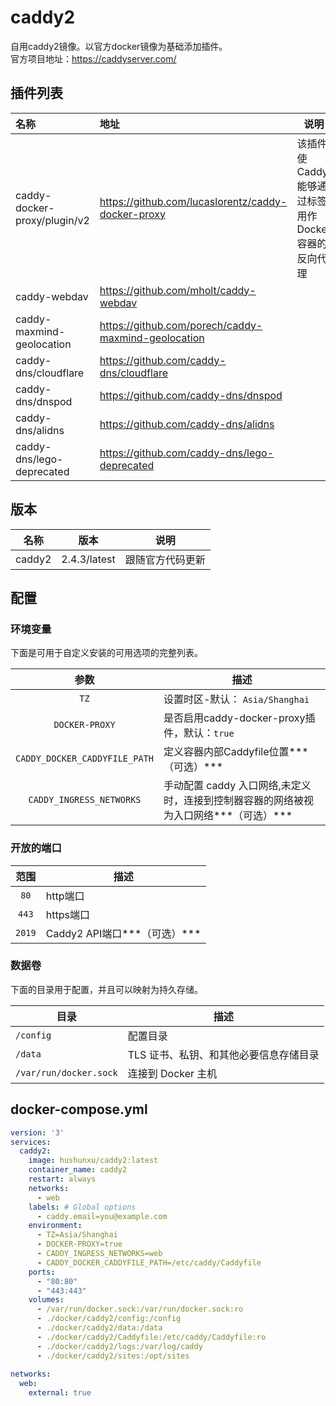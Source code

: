 # caddy2
自用caddy2镜像。以官方docker镜像为基础添加插件。  
官方项目地址：https://caddyserver.com/  

## 插件列表
|             名称             |                        地址                        |                        说明                        |
| :-------------------------- | :------------------------------------------------ | ------------------------------------------------- |
| caddy-docker-proxy/plugin/v2 | https://github.com/lucaslorentz/caddy-docker-proxy | 该插件使 Caddy 能够通过标签用作 Docker 容器的反向代理 |
|         caddy-webdav         |       https://github.com/mholt/caddy-webdav        |               |
| caddy-maxmind-geolocation | https://github.com/porech/caddy-maxmind-geolocation |  |
| caddy-dns/cloudflare | https://github.com/caddy-dns/cloudflare |  |
| caddy-dns/dnspod | https://github.com/caddy-dns/dnspod |  |
| caddy-dns/alidns | https://github.com/caddy-dns/alidns |  |
| caddy-dns/lego-deprecated | https://github.com/caddy-dns/lego-deprecated |  |

## 版本

| 名称    | 版本      | 说明                  |
| :-----: | :-------: | :-------------------: |
| caddy2 | 2.4.3/latest | 跟随官方代码更新|


## 配置

### 环境变量
下面是可用于自定义安装的可用选项的完整列表。  

|             参数              | 描述                                                         |
| :---------------------------: | ------------------------------------------------------------ |
|             `TZ`              | 设置时区-默认： `Asia/Shanghai`                              |
|        `DOCKER-PROXY`         | 是否启用caddy-docker-proxy插件，默认：`true`                 |
| `CADDY_DOCKER_CADDYFILE_PATH` | 定义容器内部Caddyfile位置***（可选）***                      |
|   `CADDY_INGRESS_NETWORKS`    | 手动配置 caddy 入口网络,未定义时，连接到控制器容器的网络被视为入口网络***（可选）*** |


### 开放的端口
| 范围 | 描述 |
| :-----:| ---- |
| `80` |http端口  |
| `443` |https端口 |
| `2019` |Caddy2 API端口***（可选）*** |

### 数据卷
下面的目录用于配置，并且可以映射为持久存储。

| 目录                   | 描述                                   |
| ---------------------- | -------------------------------------- |
| `/config`              | 配置目录                               |
| `/data`                | TLS 证书、私钥、和其他必要信息存储目录 |
| `/var/run/docker.sock` | 连接到 Docker 主机                     |

## docker-compose.yml
```yml
version: '3'
services:
  caddy2:
    image: hushunxu/caddy2:latest
    container_name: caddy2
    restart: always
    networks:
      - web
    labels: # Global options
      - caddy.email=you@example.com
    environment:
      - TZ=Asia/Shanghai
      - DOCKER-PROXY=true
      - CADDY_INGRESS_NETWORKS=web
      - CADDY_DOCKER_CADDYFILE_PATH=/etc/caddy/Caddyfile
    ports:
      - "80:80"
      - "443:443"
    volumes:
      - /var/run/docker.sock:/var/run/docker.sock:ro
      - ./docker/caddy2/config:/config
      - ./docker/caddy2/data:/data
      - ./docker/caddy2/Caddyfile:/etc/caddy/Caddyfile:ro
      - ./docker/caddy2/logs:/var/log/caddy
      - ./docker/caddy2/sites:/opt/sites
      
networks:
  web:
    external: true
```